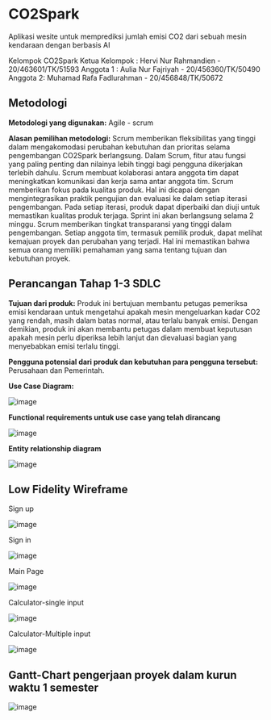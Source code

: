 # CO2Spark
Aplikasi wesite untuk memprediksi jumlah emisi CO2 dari sebuah mesin kendaraan dengan berbasis AI

Kelompok CO2Spark
Ketua Kelompok : Hervi Nur Rahmandien - 20/463601/TK/51593
Anggota 1 : Aulia Nur Fajriyah - 20/456360/TK/50490
Anggota 2: Muhamad Rafa Fadlurahman - 20/456848/TK/50672

## Metodologi


**Metodologi yang digunakan:**
Agile - scrum

**Alasan pemilihan metodologi:**
Scrum memberikan fleksibilitas yang tinggi dalam mengakomodasi perubahan kebutuhan dan prioritas selama pengembangan CO2Spark berlangsung. Dalam Scrum, fitur atau fungsi yang paling penting dan nilainya lebih tinggi bagi pengguna dikerjakan terlebih dahulu. Scrum membuat  kolaborasi antara anggota tim dapat meningkatkan komunikasi dan kerja sama antar anggota tim. Scrum memberikan fokus pada kualitas produk. Hal ini dicapai dengan mengintegrasikan praktik pengujian dan evaluasi ke dalam setiap iterasi pengembangan. Pada setiap iterasi, produk dapat diperbaiki dan diuji untuk memastikan kualitas produk terjaga. Sprint ini akan berlangsung selama 2 minggu. Scrum memberikan tingkat transparansi yang tinggi dalam pengembangan. Setiap anggota tim, termasuk pemilik produk, dapat melihat kemajuan proyek dan perubahan yang terjadi. Hal ini memastikan bahwa semua orang memiliki pemahaman yang sama tentang tujuan dan kebutuhan proyek.


## Perancangan Tahap 1-3 SDLC

**Tujuan dari produk:**
Produk ini bertujuan membantu petugas pemeriksa emisi kendaraan untuk mengetahui apakah mesin mengeluarkan kadar CO2 yang rendah, masih dalam batas normal, atau terlalu banyak emisi. Dengan demikian, produk ini akan membantu petugas dalam membuat keputusan apakah mesin perlu diperiksa lebih lanjut dan dievaluasi bagian yang menyebabkan emisi terlalu tinggi.

**Pengguna potensial dari produk dan kebutuhan para pengguna tersebut:**
Perusahaan dan Pemerintah. 

**Use Case Diagram:**

![image](https://user-images.githubusercontent.com/79232239/223449998-56031dd7-90e7-48d5-bb67-693bdadb2caf.png)

**Functional requirements untuk use case yang telah dirancang**

![image](https://user-images.githubusercontent.com/79232239/223451126-f5541f3c-d5fa-4635-a7e9-9e438c022804.png)

**Entity relationship diagram**

![image](https://user-images.githubusercontent.com/79232239/223451382-e231ddd9-c678-4656-b0d2-ccc4e9d1d129.png)


## Low Fidelity Wireframe

Sign up

![image](https://user-images.githubusercontent.com/79232239/223451601-016cba02-bbb9-4a34-b7a1-89c115bdc622.png)

Sign in

![image](https://user-images.githubusercontent.com/79232239/223451671-ea3d3888-7137-4a82-b11e-036f1aabbe8e.png)

Main Page

![image](https://user-images.githubusercontent.com/79232239/223451828-a3622b73-c3d9-4b8a-aaa0-5f6267c5886a.png)

Calculator-single input

![image](https://user-images.githubusercontent.com/79232239/223451954-5eb20e71-40c8-4142-b5a4-d706afaafba5.png)

Calculator-Multiple input

![image](https://user-images.githubusercontent.com/79232239/223452029-ebadc75c-5aab-464c-a249-3a54fe9a4f05.png)

## Gantt-Chart pengerjaan proyek dalam kurun waktu 1 semester

![image](https://user-images.githubusercontent.com/79232239/223452179-91f494b3-178b-451d-9cab-109e0c4abfa3.png)



